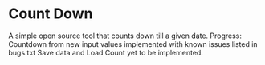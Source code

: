 # Count Down
A simple open source tool that counts down till a given date.
Progress:
Countdown from new input values implemented with known issues listed in bugs.txt
Save data and Load Count yet to be implemented.

